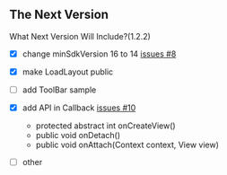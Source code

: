 The Next Version
---

What Next Version Will Include?(1.2.2)

- [x] change minSdkVersion 16 to 14 [issues #8](https://github.com/KingJA/LoadSir/issues/8)
- [x] make LoadLayout public
- [ ] add ToolBar sample
- [x] add API in Callback [issues #10](https://github.com/KingJA/LoadSir/issues/10)
    * protected abstract int onCreateView()
    * public void onDetach()
    * public void onAttach(Context context, View view)
- [ ] other




